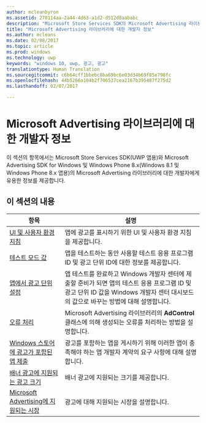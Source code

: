 ```yaml
---
author: mcleanbyron
ms.assetid: 278114aa-2a44-4d63-a1d2-d512d8aababc
description: "Microsoft Store Services SDK의 Microsoft Advertising 라이브러리에 대한 일반 개발자 정보를 가져옵니다."
title: "Microsoft Advertising 라이브러리에 대한 개발자 정보"
ms.author: mcleans
ms.date: 02/08/2017
ms.topic: article
ms.prod: windows
ms.technology: uwp
keywords: "windows 10, uwp, 광고, 광고"
translationtype: Human Translation
ms.sourcegitcommit: c6b64cff1bbebc8ba69bc6e03d34b69f85e798fc
ms.openlocfilehash: 44b5266a104b2f706537cea2167b395487f275d2
ms.lasthandoff: 02/07/2017

---
```


# <a name="developer-information-about-the-microsoft-advertising-libraries"></a>Microsoft Advertising 라이브러리에 대한 개발자 정보




이 섹션의 항목에서는 Microsoft Store Services SDK(UWP 앱용)와 Microsoft Advertising SDK for Windows 및 Windows Phone 8.x(Windows 8.1 및 Windows Phone 8.x 앱용)의 Microsoft Advertising 라이브러리에 대한 개발자에게 유용한 정보를 제공합니다.


## <a name="in-this-section"></a>이 섹션의 내용

| 항목                                                                                                       | 설명                 |
|-------------------------------------------------------------------------------------------------------------|-----------------------------|
| [UI 및 사용자 환경 지침](ui-and-user-experience-guidelines.md) |  앱에 광고를 표시하기 위한 UI 및 사용자 환경 지침을 제공합니다.  |
| [테스트 모드 값](test-mode-values.md)        |  앱을 테스트하는 동안 사용할 테스트 응용 프로그램 ID 및 광고 단위 ID에 대한 정보를 제공합니다.   |
| [앱에서 광고 단위 설정](set-up-ad-units-in-your-app.md)      | 앱 테스트를 완료하고 Windows 개발자 센터에 제출할 준비가 되면 앱의 테스트 응용 프로그램 ID 및 광고 단위 ID 값을 Windows 개발자 센터 대시보드의 값으로 바꾸는 방법에 대해 설명합니다.   |
| [오류 처리](error-handling-with-advertising-libraries.md)                                    |  Microsoft Advertising 라이브러리의 **AdControl** 클래스에 의해 생성되는 오류를 처리하는 방법을 설명합니다.   |
| [Windows 스토어에 광고가 포함된 앱 제출](submit-an-app-with-ads-to-the-windows-store.md)                                    |  광고를 포함하는 앱을 게시하기 위해 이러한 앱이 충족해야 하는 앱 개발자 계약의 요구 사항에 대해 설명합니다.   |
| [배너 광고에 지원되는 광고 크기](supported-ad-sizes-for-banner-ads.md)                                    |  배너 광고에 지원되는 크기를 제공합니다.   |
| [Microsoft Advertising에 지원되는 시장](supported-markets-for-microsoft-advertising.md)                                    |  광고에 대해 지원되는 시장을 설명합니다.   |



 

 

